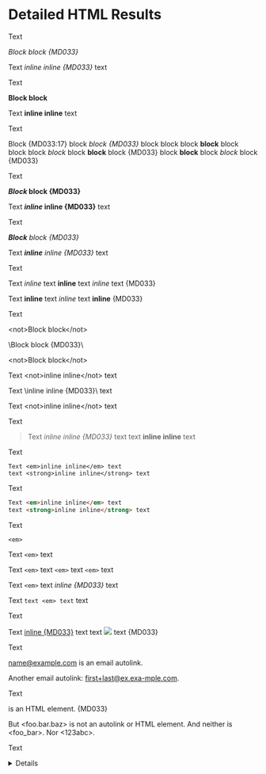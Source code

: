 # Detailed HTML Results

Text

<em>Block block {MD033}</em>

Text <em>inline inline {MD033}</em> text

Text

<strong>Block block</strong>

Text <strong>inline inline</strong> text

Text

<p>
Block  {MD033:17}
block <em>block {MD033}</em> block
block
block <strong>block</strong> block
block
block <em>block</em> block <strong>block</strong> block {MD033}
block <strong>block</strong> block <em>block</em> block {MD033}
</p>

Text

<strong><em>Block</em> block {MD033}</strong>

Text <strong><em>inline</em> inline {MD033}</strong> text

Text

<em><strong>Block</strong> block {MD033}</em>

Text <em><strong>inline</strong> inline {MD033}</em> text

Text

Text <em>inline</em> text <strong>inline</strong> text <em>inline</em> text {MD033}

Text <strong>inline</strong> text <em>inline</em> text <strong>inline</strong> {MD033}

Text

\<not>Block block\</not>

\\<problem>Block block {MD033}\\</problem>

<not\>Block block</not\>

Text \<not>inline inline\</not> text

Text \\<problem>inline inline {MD033}\\</problem> text

Text <not\>inline inline</not\> text

Text

> Text <em>inline inline {MD033}</em> text
> text <strong>inline inline</strong> text

Text

    Text <em>inline inline</em> text
    text <strong>inline inline</strong> text

Text

```html
Text <em>inline inline</em> text
text <strong>inline inline</strong> text
```

Text

`<em>`

Text ``<em>`` text

Text `<em>` text ``<em>`` text ```<em>``` text

Text `<em>` text <em>inline {MD033}</em> text

Text ``text <em> text`` text

Text

Text <a href="#anchor">inline {MD033}</a> text
text <img src="src.png"/> text {MD033}

Text

<name@example.com> is an email autolink.

Another email autolink: <first+last@ex.exa-mple.com>.

Text

<foo-bar-baz> is an HTML element. {MD033}

But <foo.bar.baz> is not an autolink or HTML element.
And neither is <foo_bar>.
Nor <123abc>.

Text

<details>

{MD033:109}

	<details>

- Item
	<details>

{MD033:116}

<custom-element attribute1="value1"
                attribute2="value2" />

{MD033:120}

Text <!-- <commented-out html="tag"> --> text.
